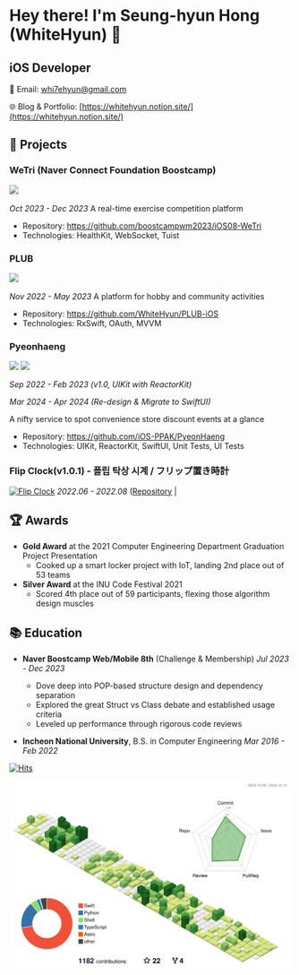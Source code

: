 # Hey there! I'm Seung-hyun Hong (WhiteHyun) 👋

## iOS Developer

📧 Email: whi7ehyun@gmail.com

🌐 Blog & Portfolio: [https://whitehyun.notion.site/](https://whitehyun.notion.site/)

## 🔭 Projects

### WeTri (Naver Connect Foundation Boostcamp)

<img width="80px" src="https://github.com/WhiteHyun/WhiteHyun/assets/57972338/64ff2f1b-c3d6-4248-89ac-586f1f094e17"/>

*Oct 2023 - Dec 2023*
A real-time exercise competition platform
- Repository: https://github.com/boostcampwm2023/iOS08-WeTri
- Technologies: HealthKit, WebSocket, Tuist

### PLUB

<img width="80px" src="https://github.com/WhiteHyun/WhiteHyun/assets/57972338/8c6d1ed8-3a81-4831-a87b-f17763582877"/>

*Nov 2022 - May 2023*
A platform for hobby and community activities
- Repository: https://github.com/WhiteHyun/PLUB-iOS
- Technologies: RxSwift, OAuth, MVVM

### Pyeonhaeng

<img width="80px" src="https://github.com/WhiteHyun/WhiteHyun/assets/57972338/3d3a50a1-fcad-4e85-9772-ceb6c72f245d"/>

<img width="80px" src="https://github.com/user-attachments/assets/6a74bf59-6a50-4072-97b7-35b6cf4ea7f2"/>

*Sep 2022 - Feb 2023 (v1.0, UIKit with ReactorKit)*

*Mar 2024 - Apr 2024 (Re-design & Migrate to SwiftUI)*

A nifty service to spot convenience store discount events at a glance
- Repository: https://github.com/iOS-PPAK/PyeonHaeng
- Technologies: UIKit, ReactorKit, SwiftUI, Unit Tests, UI Tests

### Flip Clock(v1.0.1) - 플립 탁상 시계 / フリップ置き時計

<a href="https://apps.apple.com/app/flip-clock-탁상시계/id1633579148"><img alt="Flip Clock" width="80px" src="https://github.com/WhiteHyun/WhiteHyun/assets/57972338/00ab37fe-9e0e-467f-acc3-2895ec71d37c"/></a>
*2022.06 - 2022.08*
([Repository](https://github.com/WhiteHyun/FlipClock/tree/v1.0.1) |

## 🏆 Awards

- **Gold Award** at the 2021 Computer Engineering Department Graduation Project Presentation
  - Cooked up a smart locker project with IoT, landing 2nd place out of 53 teams
- **Silver Award** at the INU Code Festival 2021
  - Scored 4th place out of 59 participants, flexing those algorithm design muscles

## 📚 Education

- **Naver Boostcamp Web/Mobile 8th** (Challenge & Membership)
  *Jul 2023 - Dec 2023*
  - Dove deep into POP-based structure design and dependency separation
  - Explored the great Struct vs Class debate and established usage criteria
  - Leveled up performance through rigorous code reviews

- **Incheon National University**, B.S. in Computer Engineering
  *Mar 2016 - Feb 2022*

[![Hits](https://hits.seeyoufarm.com/api/count/incr/badge.svg?url=https%3A%2F%2Fgithub.com%2Fwhitehyun&count_bg=%23FFB7C5&title_bg=%23555555&icon=github.svg&icon_color=%23E7E7E7&title=hits&edge_flat=false)](https://hits.seeyoufarm.com)

<p align="center" >
	<picture>
	  <source media="(prefers-color-scheme: dark)"  srcset="https://raw.githubusercontent.com/WhiteHyun/WhiteHyun/output-3d-contrib/night.svg" />
	  <source media="(prefers-color-scheme: light)" srcset="https://raw.githubusercontent.com/WhiteHyun/WhiteHyun/output-3d-contrib/day.svg" />
	  <img alt="github profile contributions chart"    src="https://raw.githubusercontent.com/WhiteHyun/WhiteHyun/output-3d-contrib/day.svg" />
	</picture>
</p>

